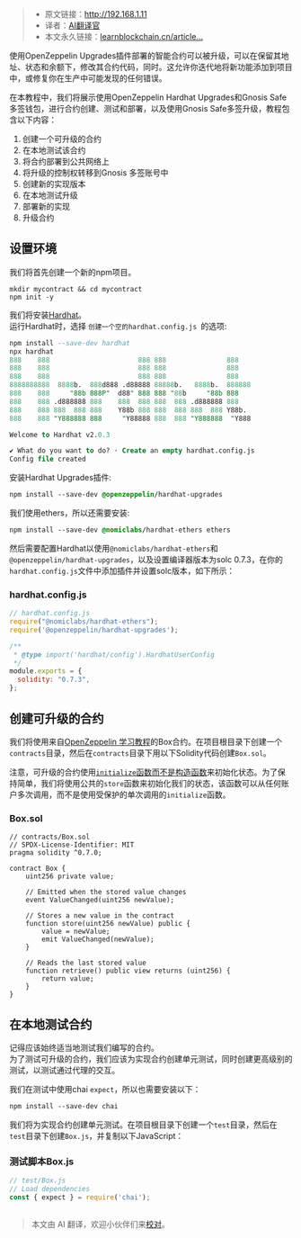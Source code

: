
>- 原文链接：http://192.168.1.11
>- 译者：[AI翻译官](https://learnblockchain.cn/people/19584)
>- 本文永久链接：[learnblockchain.cn/article…](https://learnblockchain.cn/article/8248)
    
使用OpenZeppelin Upgrades插件部署的智能合约可以被升级，可以在保留其地址、状态和余额下，修改其合约代码，同时。这允许你迭代地将新功能添加到项目中，或修复你在生产中可能发现的任何错误。

在本教程中，我们将展示使用OpenZeppelin Hardhat Upgrades和Gnosis Safe多签钱包，进行合约创建、测试和部署，以及使用Gnosis Safe多签升级，教程包含以下内容：

1. 创建一个可升级的合约
2. 在本地测试该合约
3. 将合约部署到公共网络上
4. 将升级的控制权转移到Gnosis 多签账号中
5. 创建新的实现版本
6. 在本地测试升级
7. 部署新的实现
8. 升级合约

## 设置环境

我们将首先创建一个新的npm项目。

```shell
mkdir mycontract && cd mycontract
npm init -y
```

我们将安装[Hardhat](https://learnblockchain.cn/docs/hardhat/getting-started/)。\
运行Hardhat时，选择 `创建一个空的hardhat.config.js `的选项:

```sql
npm install --save-dev hardhat
npx hardhat
888    888                      888 888               888
888    888                      888 888               888
888    888                      888 888               888
8888888888  8888b.  888d888 .d88888 88888b.   8888b.  888888
888    888     "88b 888P"  d88" 888 888 "88b     "88b 888
888    888 .d888888 888    888  888 888  888 .d888888 888
888    888 888  888 888    Y88b 888 888  888 888  888 Y88b.
888    888 "Y888888 888     "Y88888 888  888 "Y888888  "Y888

Welcome to Hardhat v2.0.3

✔ What do you want to do? · Create an empty hardhat.config.js
Config file created
```

安装Hardhat Upgrades插件:

```css
npm install --save-dev @openzeppelin/hardhat-upgrades
```

我们使用ethers，所以还需要安装:

```css
npm install --save-dev @nomiclabs/hardhat-ethers ethers
```

然后需要配置Hardhat以使用`@nomiclabs/hardhat-ethers`和`@openzeppelin/hardhat-upgrades`，以及设置编译器版本为solc 0.7.3，在你的`hardhat.config.js`文件中添加插件并设置solc版本，如下所示：

### hardhat.config.js

```js
// hardhat.config.js
require("@nomiclabs/hardhat-ethers");
require('@openzeppelin/hardhat-upgrades');

/**
 * @type import('hardhat/config').HardhatUserConfig
 */
module.exports = {
  solidity: "0.7.3",
};
```

## 创建可升级的合约

我们将使用来自[OpenZeppelin 学习教程](https://docs.openzeppelin.com/learn/developing-smart-contracts#setting-up-a-solidity-project)的Box合约。在项目根目录下创建一个`contracts`目录，然后在`contracts`目录下用以下Solidity代码创建`Box.sol`。

注意，可升级的合约使用[`initialize`函数而不是构造函数](https://docs.openzeppelin.com/learn/upgrading-smart-contracts#initialization)来初始化状态。为了保持简单，我们将使用公共的`store`函数来初始化我们的状态，该函数可以从任何账户多次调用，而不是使用受保护的单次调用的`initialize`函数。

### Box.sol

```solidity
// contracts/Box.sol
// SPDX-License-Identifier: MIT
pragma solidity ^0.7.0;
 
contract Box {
    uint256 private value;
 
    // Emitted when the stored value changes
    event ValueChanged(uint256 newValue);
 
    // Stores a new value in the contract
    function store(uint256 newValue) public {
        value = newValue;
        emit ValueChanged(newValue);
    }
 
    // Reads the last stored value
    function retrieve() public view returns (uint256) {
        return value;
    }
}
```

## 在本地测试合约

记得应该始终适当地测试我们编写的合约。\
为了测试可升级的合约，我们应该为实现合约创建单元测试，同时创建更高级别的测试，以测试通过代理的交互。

我们在测试中使用chai `expect`，所以也需要安装以下：

```css
npm install --save-dev chai
```

我们将为实现合约创建单元测试。在项目根目录下创建一个`test`目录，然后在`test`目录下创建`Box.js`，并复制以下JavaScript：

### 测试脚本Box.js

```js
// test/Box.js
// Load dependencies
const { expect } = require('chai');
 
```


> 本文由 AI 翻译，欢迎小伙伴们来[校对](https://github.com/lbc-team/Pioneer/blob/master/translations/8248.md)。